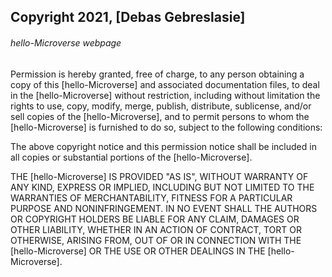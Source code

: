 ## Copyright 2021, [Debas Gebreslasie]

###### hello-Microverse webpage

Permission is hereby granted, free of charge, to any person obtaining a copy of this [hello-Microverse] and associated documentation files, to deal in the [hello-Microverse] without restriction, including without limitation the rights to use, copy, modify, merge, publish, distribute, sublicense, and/or sell copies of the [hello-Microverse], and to permit persons to whom the [hello-Microverse] is furnished to do so, subject to the following conditions:

The above copyright notice and this permission notice shall be included in all copies or substantial portions of the [hello-Microverse].

THE [hello-Microverse] IS PROVIDED "AS IS", WITHOUT WARRANTY OF ANY KIND, EXPRESS OR IMPLIED, INCLUDING BUT NOT LIMITED TO THE WARRANTIES OF MERCHANTABILITY, FITNESS FOR A PARTICULAR PURPOSE AND NONINFRINGEMENT. IN NO EVENT SHALL THE AUTHORS OR COPYRIGHT HOLDERS BE LIABLE FOR ANY CLAIM, DAMAGES OR OTHER LIABILITY, WHETHER IN AN ACTION OF CONTRACT, TORT OR OTHERWISE, ARISING FROM, OUT OF OR IN CONNECTION WITH THE [hello-Microverse] OR THE USE OR OTHER DEALINGS IN THE [hello-Microverse].
